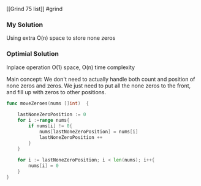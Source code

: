 [[Grind 75 list]]
#grind 


### My Solution
Using extra O(n) space to store none zeros


### Optimial Solution
Inplace operation O(1) space, O(n) time complexity


Main concept:
We don't need to actually handle both count and position of none zeros and zeros.
We just need to put all the none zeros to the front, and fill up with zeros to other positions.



```go
func moveZeroes(nums []int)  {
    
    lastNoneZeroPosition := 0
    for i :=range nums{
        if nums[i] != 0{
            nums[lastNoneZeroPosition] = nums[i]
            lastNoneZeroPosition ++
        }
    }
    
    for i := lastNoneZeroPosition; i < len(nums); i++{
        nums[i] = 0
    }
}
```